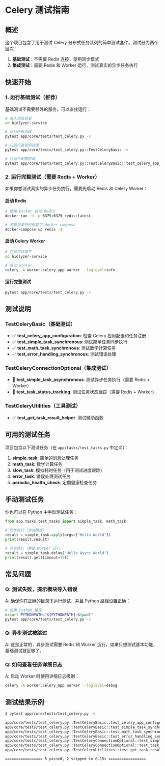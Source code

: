 # Celery 测试指南

## 概述

这个项目包含了用于测试 Celery 分布式任务队列的简单测试套件。测试分为两个层次：
1. **基础测试**：不需要 Redis 连接，使用同步模式
2. **集成测试**：需要 Redis 和 Worker 运行，测试真实的异步任务执行

## 快速开始

### 1. 运行基础测试（推荐）

基础测试不需要额外的服务，可以直接运行：

```bash
# 进入项目目录
cd bidlyzer-service

# 运行所有测试
pytest app/core/tests/test_celery.py -v

# 只运行基础测试类
pytest app/core/tests/test_celery.py::TestCeleryBasic -v

# 只运行配置测试
pytest app/core/tests/test_celery.py::TestCeleryBasic::test_celery_app_configuration -v
```

### 2. 运行完整测试（需要 Redis + Worker）

如果你想测试真实的异步任务执行，需要先启动 Redis 和 Celery Worker：

#### 启动 Redis
```bash
# 使用 Docker 启动 Redis
docker run -d -p 6379:6379 redis:latest

# 或者如果已经配置了 docker-compose
docker-compose up redis -d
```

#### 启动 Celery Worker
```bash
# 在项目目录下
cd bidlyzer-service

# 启动 worker
celery -A worker.celery_app worker --loglevel=info
```

#### 运行完整测试
```bash
pytest app/core/tests/test_celery.py -v
```

## 测试说明

### TestCeleryBasic（基础测试）
- ✅ **test_celery_app_configuration**: 检查 Celery 应用配置和任务注册
- ✅ **test_simple_task_synchronous**: 测试简单任务同步执行
- ✅ **test_math_task_synchronous**: 测试数学计算任务
- ✅ **test_error_handling_synchronous**: 测试错误处理

### TestCeleryConnectionOptional（集成测试）
- 🔄 **test_simple_task_asynchronous**: 测试异步任务执行（需要 Redis + Worker）
- 🔄 **test_task_status_tracking**: 测试任务状态跟踪（需要 Redis + Worker）

### TestCeleryUtilities（工具测试）
- ✅ **test_get_task_result_helper**: 测试辅助函数

## 可用的测试任务

项目包含以下测试任务（在 `app/tasks/test_tasks.py` 中定义）：

1. **simple_task**: 简单的消息处理任务
2. **math_task**: 数学计算任务
3. **slow_task**: 模拟耗时任务（用于测试进度跟踪）
4. **error_task**: 错误处理测试任务
5. **periodic_health_check**: 定期健康检查任务

## 手动测试任务

你也可以在 Python 中手动测试任务：

```python
from app.tasks.test_tasks import simple_task, math_task

# 同步执行（测试模式）
result = simple_task.apply(args=["Hello World"])
print(result.result)

# 异步执行（需要 Worker 运行）
result = simple_task.delay("Hello Async World")
print(result.get(timeout=10))
```

## 常见问题

### Q: 测试失败，提示模块导入错误
A: 确保你在正确的目录下运行测试，并且 Python 路径设置正确：
```bash
# 设置 Python 路径
export PYTHONPATH="${PYTHONPATH}:$(pwd)"
pytest app/core/tests/test_celery.py -v
```

### Q: 异步测试被跳过
A: 这是正常的，异步测试需要 Redis 和 Worker 运行。如果只想测试基本功能，基础测试就足够了。

### Q: 如何查看任务详细日志
A: 启动 Worker 时使用详细日志级别：
```bash
celery -A worker.celery_app worker --loglevel=debug
```

## 测试结果示例

```bash
$ pytest app/core/tests/test_celery.py -v

app/core/tests/test_celery.py::TestCeleryBasic::test_celery_app_configuration PASSED
app/core/tests/test_celery.py::TestCeleryBasic::test_simple_task_synchronous PASSED  
app/core/tests/test_celery.py::TestCeleryBasic::test_math_task_synchronous PASSED
app/core/tests/test_celery.py::TestCeleryBasic::test_error_handling_synchronous PASSED
app/core/tests/test_celery.py::TestCeleryConnectionOptional::test_simple_task_asynchronous SKIPPED
app/core/tests/test_celery.py::TestCeleryConnectionOptional::test_task_status_tracking SKIPPED
app/core/tests/test_celery.py::TestCeleryUtilities::test_get_task_result_helper PASSED

================= 5 passed, 2 skipped in 0.15s =================
``` 